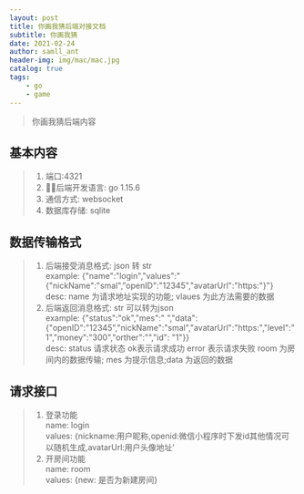 ```yaml
---
layout: post
title: 你画我猜后端对接文档
subtitle: 你画我猜
date: 2021-02-24
author: samll_ant
header-img: img/mac/mac.jpg
catalog: true
tags:
    - go
    - game
---
```


> 你画我猜后端内容

## 基本内容
> 1. 端口:4321 <br>
> 2. 后端开发语言: go 1.15.6<br>
> 3. 通信方式: websocket<br>
> 4. 数据库存储: sqlite <br>

## 数据传输格式
> 1. 后端接受消息格式: json 转 str <br>
example: {"name":"login","values":"{"nickName":"smal","openID":"12345","avatarUrl":"https:"}"}<br>
desc: name 为请求地址实现的功能; vlaues 为此方法需要的数据
> 2. 后端返回消息格式: str 可以转为json <br>
example: {"status":"ok","mes":" ","data":
{"openID":"12345","nickName":"smal","avatarUrl":"https:","level":"1","money":"300","orther":"","id": "1"}}<br>
desc: status 请求状态 ok表示请求成功 error 表示请求失败 room 为房间内的数据传输; mes 为提示信息;data 为返回的数据

## 请求接口
> 1. 登录功能<br>
name: login<br>
values: {nickname:用户昵称,openid:微信小程序时下发id其他情况可以随机生成,avatarUrl:用户头像地址'
> 2. 开房间功能<br>
name: room<br>
values: {new: 是否为新建房间}

